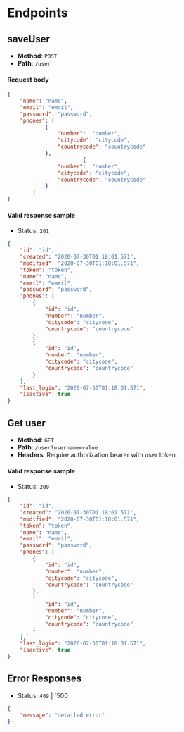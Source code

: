 # Endpoints

## saveUser

- **Method**: `POST`
- **Path**: `/user`

#### Request body

```json
{
	"name": "name",
	"email": "email",
	"password": "password",
	"phones": [
			{
				"number":  "number",
				"citycode": "citycode",
				"countrycode": "countrycode"
			},
						{
				"number":  "number",
				"citycode": "citycode",
				"countrycode": "countrycode"
			}
		]
}
```

#### Valid response sample

- Status: `201`

```json
{
    "id": "id",
    "created": "2020-07-30T01:18:01.571",
    "modified": "2020-07-30T01:18:01.571",
    "token": "token",
    "name": "name",
    "email": "email",
    "password": "password",
    "phones": [
        {
            "id": "id",
            "number": "number",
            "citycode": "citycode",
            "countrycode": "countrycode"
        },
        {
            "id": "id",
            "number": "number",
            "citycode": "citycode",
            "countrycode": "countrycode"
        }
    ],
    "last_login": "2020-07-30T01:18:01.571",
    "isactive": true
}
```

## Get user

- **Method**: `GET`
- **Path**: `/user?username=value`
- **Headers**: Require authorization bearer with user token.

#### Valid response sample

- Status: `200`

```json
{
    "id": "id",
    "created": "2020-07-30T01:18:01.571",
    "modified": "2020-07-30T01:18:01.571",
    "token": "token",
    "name": "name",
    "email": "email",
    "password": "password",
    "phones": [
        {
            "id": "id",
            "number": "number",
            "citycode": "citycode",
            "countrycode": "countrycode"
        },
        {
            "id": "id",
            "number": "number",
            "citycode": "citycode",
            "countrycode": "countrycode"
        }
    ],`
    "last_login": "2020-07-30T01:18:01.571",
    "isactive": true
}
```

## Error Responses

- Status: `409` | `500

````json
{
    "message": "detailed error"
}
`````
